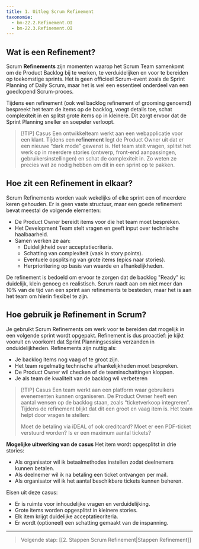```yaml
---
title: 1. Uitleg Scrum Refinement
taxonomie:
  - bm-22.2.Refinement.OI
  - bm-22.3.Refinement.OI
---
```


## Wat is een Refinement?
Scrum **Refinements** zijn momenten waarop het Scrum Team samenkomt om de Product Backlog bij te werken, te verduidelijken en voor te bereiden op toekomstige sprints. Het is geen officieel Scrum-event zoals de Sprint Planning of Daily Scrum, maar het is wel een essentieel onderdeel van een goedlopend Scrum-proces.

Tijdens een refinement (ook wel backlog refinement of grooming genoemd) bespreekt het team de items op de backlog, voegt details toe, schat complexiteit in en splitst grote items op in kleinere. Dit zorgt ervoor dat de Sprint Planning sneller en soepeler verloopt.

> [!TIP] Casus
> Een ontwikkelteam werkt aan een webapplicatie voor een klant. Tijdens een **refinement** legt de Product Owner uit dat er een nieuwe “dark mode” gewenst is. Het team stelt vragen, splitst het werk op in meerdere stories (ontwerp, front-end aanpassingen, gebruikersinstellingen) en schat de complexiteit in. Zo weten ze precies wat ze nodig hebben om dit in een sprint op te pakken.

## Hoe zit een Refinement in elkaar?
Scrum Refinements worden vaak wekelijks of elke sprint een of meerdere keren gehouden. Er is geen vaste structuur, maar een goede refinement bevat meestal de volgende elementen:
* De Product Owner bereidt items voor die het team moet bespreken.
* Het Development Team stelt vragen en geeft input over technische haalbaarheid.
* Samen werken ze aan:
	* Duidelijkheid over acceptatiecriteria.
	* Schatting van complexiteit (vaak in story points).
	* Eventuele opsplitsing van grote items (epics naar stories).
	* Herprioritering op basis van waarde en afhankelijkheden.

De refinement is bedoeld om ervoor te zorgen dat de backlog "Ready" is: duidelijk, klein genoeg en realistisch. Scrum raadt aan om niet meer dan 10% van de tijd van een sprint aan refinements te besteden, maar het is aan het team om hierin flexibel te zijn.

## Hoe gebruik je Refinement in Scrum?
Je gebruikt Scrum Refinements om werk voor te bereiden dat mogelijk in een volgende sprint wordt opgepakt. Refinement is dus proactief: je kijkt vooruit en voorkomt dat Sprint Planningsessies verzanden in onduidelijkheden.
Refinements zijn nuttig als:
* Je backlog items nog vaag of te groot zijn.
* Het team regelmatig technische afhankelijkheden moet bespreken.
* De Product Owner wil checken of de teaminschattingen kloppen.
* Je als team de kwaliteit van de backlog wil verbeteren

> [!TIP] Casus
> Een team werkt aan een platform waar gebruikers evenementen kunnen organiseren. De Product Owner heeft een aantal wensen op de backlog staan, zoals “ticketverkoop integreren”. Tijdens de refinement blijkt dat dit een groot en vaag item is. Het team helpt door vragen te stellen:
> 
> Moet de betaling via iDEAL of ook creditcard?
> Moet er een PDF-ticket verstuurd worden?
> Is er een maximum aantal tickets?
> 

**Mogelijke uitwerking van de casus**
Het item wordt opgesplitst in drie stories:
* Als organisator wil ik betaalmethodes instellen zodat deelnemers kunnen betalen.
* Als deelnemer wil ik na betaling een ticket ontvangen per mail.
* Als organisator wil ik het aantal beschikbare tickets kunnen beheren.

Eisen uit deze casus:
* Er is ruimte voor inhoudelijke vragen en verduidelijking.
* Grote items worden opgesplitst in kleinere stories.
* Elk item krijgt duidelijke acceptatiecriteria.
* Er wordt (optioneel) een schatting gemaakt van de inspanning.

---

> Volgende stap: [[2. Stappen Scrum Refinement|Stappen Refinement]]